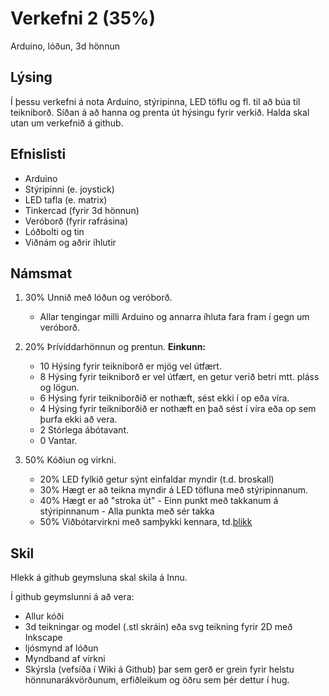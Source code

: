 # Verkefni 2 (35%)
Arduino, lóðun, 3d hönnun

## Lýsing
Í þessu verkefni á nota Arduino, stýripinna, LED töflu og fl. til að búa til teikniborð. Síðan á að hanna og prenta út hýsingu fyrir verkið. Halda skal utan um verkefnið á github.

## Efnislisti
 - Arduino
 - Stýripinni (e. joystick)
 - LED tafla (e. matrix)
 - Tinkercad (fyrir 3d hönnun)
 - Veróborð (fyrir rafrásina)
 - Lóðbolti og tin
 - Viðnám og aðrir íhlutir
<!--  - Stjakgisti (e. shift register) -->


## Námsmat
1. 30% Unnið með lóðun og veróborð.
   - Allar tengingar milli Arduino og annarra íhluta fara fram í gegn um veróborð.
 
1. 20% Þrívíddarhönnun og prentun.
   **Einkunn:**
     - 10 Hýsing fyrir teikniborð er mjög vel útfært.
     -  8 Hýsing fyrir teikniborð er vel útfært, en getur verið betri mtt. pláss og lögun.
     -  6 Hýsing fyrir teikniborðið er nothæft, sést ekki í op eða víra.
     -  4 Hýsing fyrir teikniborðið er nothæft en það sést í víra eða op sem þurfa ekki að vera.
     -  2 Stórlega ábótavant.
     -  0 Vantar. 

1. 50% Kóðiun og virkni.
   - 20%  LED fylkið getur sýnt einfaldar myndir (t.d. broskall) 
   - 30%  Hægt er að teikna myndir á LED töfluna með stýripinnanum. 
   - 40%  Hægt er að "stroka út"
           - Einn punkt með takkanum á stýripinnanum
           - Alla punkta með sér takka
   - 50%  Viðbótarvirkni með samþykki kennara, td.[blikk](https://www.youtube.com/watch?v=vp53WmakxHM&feature=youtu.be)


## Skil
Hlekk á github geymsluna skal skila á Innu.

Í github geymslunni á að vera:
- Allur kóði
- 3d teikningar og model (.stl skráin) eða svg teikning fyrir 2D með Inkscape
- ljósmynd af lóðun
- Myndband af virkni
- Skýrsla (vefsíða í Wiki á Github) þar sem gerð er grein fyrir helstu hönnunarákvörðunum, erfiðleikum og öðru sem þér dettur í hug.

